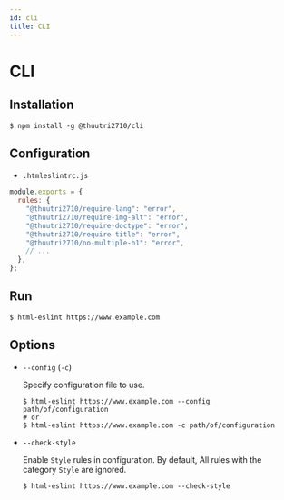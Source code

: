```yaml
---
id: cli
title: CLI
---
```


# CLI

## Installation

```
$ npm install -g @thuutri2710/cli
```

## Configuration

- `.htmleslintrc.js`

```javascript
module.exports = {
  rules: {
    "@thuutri2710/require-lang": "error",
    "@thuutri2710/require-img-alt": "error",
    "@thuutri2710/require-doctype": "error",
    "@thuutri2710/require-title": "error",
    "@thuutri2710/no-multiple-h1": "error",
    // ...
  },
};
```

## Run

```
$ html-eslint https://www.example.com
```

## Options

- `--config` (`-c`)

  Specify configuration file to use.

  ```
  $ html-eslint https://www.example.com --config path/of/configuration
  # or
  $ html-eslint https://www.example.com -c path/of/configuration
  ```

- `--check-style`

  Enable `Style` rules in configuration. By default, All rules with the category `Style` are ignored.

  ```
  $ html-eslint https://www.example.com --check-style
  ```
